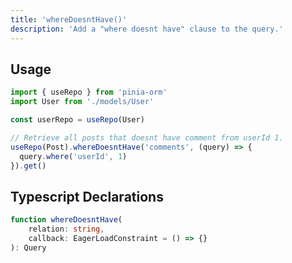 ```yaml
---
title: 'whereDoesntHave()'
description: 'Add a "where doesnt have" clause to the query.'
---
```


## Usage

````ts
import { useRepo } from 'pinia-orm'
import User from './models/User'

const userRepo = useRepo(User)

// Retrieve all posts that doesnt have comment from userId 1.
useRepo(Post).whereDoesntHave('comments', (query) => {
  query.where('userId', 1)
}).get()
````

## Typescript Declarations

````ts
function whereDoesntHave(
    relation: string, 
    callback: EagerLoadConstraint = () => {}
): Query
````
